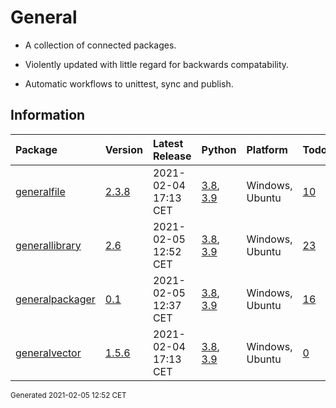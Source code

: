 # General
 - A collection of connected packages.

 - Violently updated with little regard for backwards compatability.

 - Automatic workflows to unittest, sync and publish.

## Information
| Package                                                              | Version                                          | Latest Release       | Python                                                                                                                   | Platform        | Todos                                                        |
|:---------------------------------------------------------------------|:-------------------------------------------------|:---------------------|:-------------------------------------------------------------------------------------------------------------------------|:----------------|:-------------------------------------------------------------|
| [generalfile](https://github.com/ManderaGeneral/generalfile)         | [2.3.8](https://pypi.org/project/generalfile/)   | 2021-02-04 17:13 CET | [3.8](https://www.python.org/downloads/release/python-380/), [3.9](https://www.python.org/downloads/release/python-390/) | Windows, Ubuntu | [10](https://github.com/ManderaGeneral/generalfile#Todo)     |
| [generallibrary](https://github.com/ManderaGeneral/generallibrary)   | [2.6](https://pypi.org/project/generallibrary/)  | 2021-02-05 12:52 CET | [3.8](https://www.python.org/downloads/release/python-380/), [3.9](https://www.python.org/downloads/release/python-390/) | Windows, Ubuntu | [23](https://github.com/ManderaGeneral/generallibrary#Todo)  |
| [generalpackager](https://github.com/ManderaGeneral/generalpackager) | [0.1](https://pypi.org/project/generalpackager/) | 2021-02-05 12:37 CET | [3.8](https://www.python.org/downloads/release/python-380/), [3.9](https://www.python.org/downloads/release/python-390/) | Windows, Ubuntu | [16](https://github.com/ManderaGeneral/generalpackager#Todo) |
| [generalvector](https://github.com/ManderaGeneral/generalvector)     | [1.5.6](https://pypi.org/project/generalvector/) | 2021-02-04 17:13 CET | [3.8](https://www.python.org/downloads/release/python-380/), [3.9](https://www.python.org/downloads/release/python-390/) | Windows, Ubuntu | [0](https://github.com/ManderaGeneral/generalvector#Todo)    |

<sup>
Generated 2021-02-05 12:52 CET
</sup>
